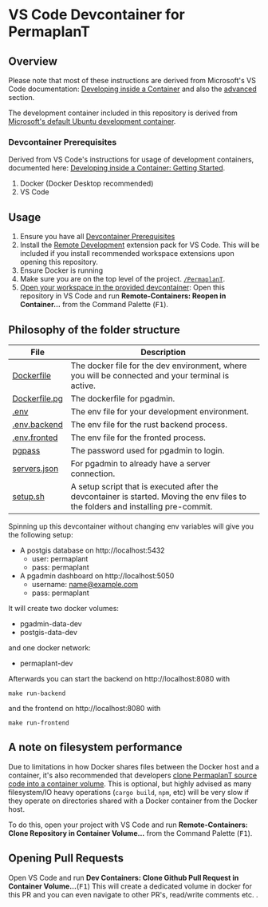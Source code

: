 # VS Code Devcontainer for PermaplanT

## Overview

Please note that most of these instructions are derived from Microsoft's VS Code documentation: [Developing inside a Container](https://code.visualstudio.com/docs/remote/containers) and also the [advanced](https://code.visualstudio.com/remote/advancedcontainers/overview) section.

The development container included in this repository is derived from [Microsoft's default Ubuntu development container](https://github.com/microsoft/vscode-dev-containers/tree/master/containers/ubuntu).

### Devcontainer Prerequisites

Derived from VS Code's instructions for usage of development containers, documented here: [Developing inside a Container: Getting Started](https://code.visualstudio.com/docs/remote/containers#_getting-started).

1. Docker (Docker Desktop recommended)
2. VS Code

## Usage

1. Ensure you have all [Devcontainer Prerequisites](#devcontainer-prerequisites)
2. Install the [Remote Development](https://marketplace.visualstudio.com/items?itemName=ms-vscode-remote.vscode-remote-extensionpack) extension pack for VS Code. This will be included if you install recommended workspace extensions upon opening this repository.
3. Ensure Docker is running
4. Make sure you are on the top level of the project. [`/PermaplanT`](https://github.com/ElektraInitiative/PermaplanT).
5. [Open your workspace in the provided devcontainer](https://code.visualstudio.com/docs/remote/containers#_open-an-existing-workspace-in-a-container): Open this repository in VS Code and run **Remote-Containers: Reopen in Container...** from the Command Palette (<kbd>F1</kbd>).

## Philosophy of the folder structure

| File                             | Description                                                                                                                       |
| -------------------------------- | --------------------------------------------------------------------------------------------------------------------------------- |
| [Dockerfile](./Dockerfile)       | The docker file for the dev environment, where you will be connected and your terminal is active.                                 |
| [Dockerfile.pg](./Dockerfile.pg) | The dockerfile for pgadmin.                                                                                                       |
| [.env](./env)                    | The env file for your development environment.                                                                                    |
| [.env.backend](./env.backend)    | The env file for the rust backend process.                                                                                        |
| [.env.fronted](./env.frontend)   | The env file for the fronted process.                                                                                             |
| [pgpass](./pgpass)               | The password used for pgadmin to login.                                                                                           |
| [servers.json](./servers.json)   | For pgadmin to already have a server connection.                                                                                  |
| [setup.sh](./setup.sh)           | A setup script that is executed after the devcontainer is started. Moving the env files to the folders and installing pre-commit. |

Spinning up this devcontainer without changing env variables will give you the following setup:

- A postgis database on http://localhost:5432
  - user: permaplant
  - pass: permaplant
- A pgadmin dashboard on http://localhost:5050
  - username: name@example.com
  - pass: permaplant

It will create two docker volumes:

- pgadmin-data-dev
- postgis-data-dev

and one docker network:

- permaplant-dev

Afterwards you can start the backend on http://localhost:8080 with

```
make run-backend
```

and the frontend on http://localhost:8080 with

```
make run-frontend
```

## A note on filesystem performance

Due to limitations in how Docker shares files between the Docker host and a container, it's also recommended that developers [clone PermaplanT source code into a container volume](https://code.visualstudio.com/remote/advancedcontainers/improve-performance#_use-clone-repository-in-container-volume).
This is optional, but highly advised as many filesystem/IO heavy operations (`cargo build`, `npm`, etc) will be very slow if they operate on directories shared with a Docker container from the Docker host.

To do this, open your project with VS Code and run **Remote-Containers: Clone Repository in Container Volume...** from the Command Palette (<kbd>F1</kbd>).

## Opening Pull Requests

Open VS Code and run **Dev Containers: Clone Github Pull Request in Container Volume...**(<kbd>F1</kbd>)
This will create a dedicated volume in docker for this PR and you can even navigate to other PR's, read/write comments etc. .
